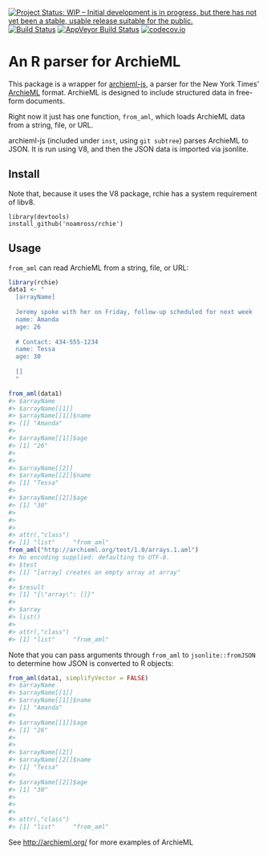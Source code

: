 
<!-- README.md is generated from README.Rmd. Please edit that file -->

[![Project Status: WIP – Initial development is in progress, but there
has not yet been a stable, usable release suitable for the
public.](https://www.repostatus.org/badges/latest/wip.svg)](https://www.repostatus.org/#wip)
[![Build
Status](https://travis-ci.org/noamross/rchie.svg?branch=master)](https://travis-ci.org/noamross/rchie)
[![AppVeyor Build
Status](https://ci.appveyor.com/api/projects/status/github/noamross/rchie?branch=master&svg=true)](https://ci.appveyor.com/project/noamross/rchie)
[![codecov.io](https://codecov.io/github/noamross/rchie/coverage.svg?branch=master)](https://codecov.io/github/noamross/rchie?branch=master)

# An R parser for ArchieML

This package is a wrapper for
[archieml-js](https://github.com/newsdev/archieml-js), a parser for the
New York Times’ [ArchieML](http://archieml.org/) format. ArchieML is
designed to include structured data in free-form documents.

Right now it just has one function, `from_aml`, which loads ArchieML
data from a string, file, or URL.

archieml-js (included under `inst`, using `git subtree`) parses ArchieML
to JSON. It is run using V8, and then the JSON data is imported via
jsonlite.

## Install

Note that, because it uses the V8 package, rchie has a system
requirement of libv8.

    library(devtools)
    install_github('noamross/rchie')

## Usage

`from_aml` can read ArchieML from a string, file, or URL:

``` r
library(rchie)
data1 <- "
  [arrayName]
  
  Jeremy spoke with her on Friday, follow-up scheduled for next week
  name: Amanda
  age: 26
  
  # Contact: 434-555-1234
  name: Tessa
  age: 30
  
  []
  "

from_aml(data1)
#> $arrayName
#> $arrayName[[1]]
#> $arrayName[[1]]$name
#> [1] "Amanda"
#> 
#> $arrayName[[1]]$age
#> [1] "26"
#> 
#> 
#> $arrayName[[2]]
#> $arrayName[[2]]$name
#> [1] "Tessa"
#> 
#> $arrayName[[2]]$age
#> [1] "30"
#> 
#> 
#> 
#> attr(,"class")
#> [1] "list"     "from_aml"
from_aml("http://archieml.org/test/1.0/arrays.1.aml")
#> No encoding supplied: defaulting to UTF-8.
#> $test
#> [1] "[array] creates an empty array at array"
#> 
#> $result
#> [1] "{\"array\": []}"
#> 
#> $array
#> list()
#> 
#> attr(,"class")
#> [1] "list"     "from_aml"
```

Note that you can pass arguments through `from_aml` to
`jsonlite::fromJSON` to determine how JSON is converted to R objects:

``` r
from_aml(data1, simplifyVector = FALSE)
#> $arrayName
#> $arrayName[[1]]
#> $arrayName[[1]]$name
#> [1] "Amanda"
#> 
#> $arrayName[[1]]$age
#> [1] "26"
#> 
#> 
#> $arrayName[[2]]
#> $arrayName[[2]]$name
#> [1] "Tessa"
#> 
#> $arrayName[[2]]$age
#> [1] "30"
#> 
#> 
#> 
#> attr(,"class")
#> [1] "list"     "from_aml"
```

See <http://archieml.org/> for more examples of ArchieML
